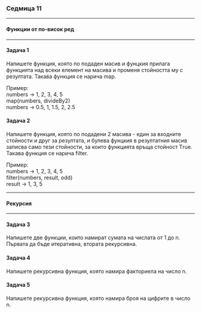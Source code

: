 ﻿### Седмица 11
---
#### Функции от по-висок ред
---
#### Задача 1
Напишете функция, която по подаден масив и фунцкия прилага функцията
над всеки елемент на масива и променя стойността му с резултата.
Такава функция се нарича map.

Пример:<br>
numbers -> 1, 2, 3, 4, 5<br>
map(numbers, divideBy2)<br>
numbers -> 0.5, 1, 1.5, 2, 2.5<br>

#### Задача 2
Напишете функция, която по подадени 2 масива - един за входните 
стойности и друг за резултата, и булева фунцкия в резултатния масив
записва само тези стойности, за които функцията връща стойност Тrue.
Такава функция се нарича filter.

Пример:<br>
numbers -> 1, 2, 3, 4, 5<br>
filter(numbers, result, odd)<br>
result -> 1, 3, 5

---
#### Рекурсия
---
#### Задача 3
Напишете две функции, които намират сумата на числата от 1 до n.
Първата да бъде итеративна, втората рекурсивна.

#### Задача 4
Напишете рекурсивна функция, която намира факториела на число n.

#### Задача 5
Напишете рекурсивна функция, която намира броя на цифрите в число n.
